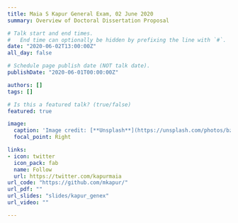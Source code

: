 ```yaml
---
title: Maia S Kapur General Exam, 02 June 2020
summary: Overview of Doctoral Dissertation Proposal

# Talk start and end times.
#   End time can optionally be hidden by prefixing the line with `#`.
date: "2020-06-02T13:00:00Z"
all_day: false

# Schedule page publish date (NOT talk date).
publishDate: "2020-06-01T00:00:00Z"

authors: []
tags: []

# Is this a featured talk? (true/false)
featured: true

image:
  caption: 'Image credit: [**Unsplash**](https://unsplash.com/photos/bzdhc5b3Bxs)'
  focal_point: Right

links:
- icon: twitter
  icon_pack: fab
  name: Follow
  url: https://twitter.com/kapurmaia
url_code: "https://github.com/mkapur/"
url_pdf: ""
url_slides: "slides/kapur_genex"
url_video: ""

---
```



